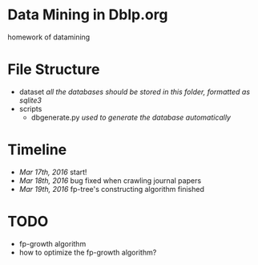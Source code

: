 # Data Mining in Dblp.org

homework of datamining

# File Structure
- dataset *all the databases should be stored in this folder, formatted as sqlite3*
- scripts
  - dbgenerate.py *used to generate the database automatically*

# Timeline
- *Mar 17th, 2016* start!
- *Mar 18th, 2016* bug fixed when crawling journal papers
- *Mar 19th, 2016* fp-tree's constructing algorithm finished

# TODO
- fp-growth algorithm
- how to optimize the fp-growth algorithm?